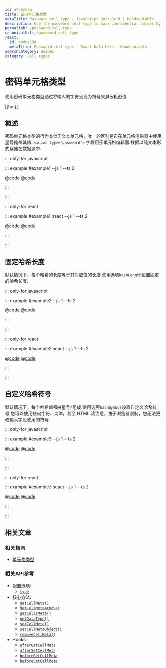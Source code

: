 ```yaml
---
id: a7a5mkrw
title: 密码单元格类型
metaTitle: Password cell type - JavaScript Data Grid | Handsontable
description: Use the password cell type to mask confidential values by rendering entered characters as symbols.
permalink: /password-cell-type
canonicalUrl: /password-cell-type
react:
  id: gydne13d
  metaTitle: Password cell type - React Data Grid | Handsontable
searchCategory: Guides
category: Cell types
---
```


# 密码单元格类型

使用密码单元格类型通过将输入的字符呈现为符号来屏蔽机密值.

[[toc]]

## 概述

密码单元格类型的行为类似于文本单元格，唯一的区别是它在单元格渲染器中使用星号掩盖其值. `<input type="password">` 字段用于单元格编辑器.数据以纯文本形式存储在数据源中.

::: only-for javascript

::: example #example1 --js 1 --ts 2

@[code](@/content/guides/cell-types/password-cell-type/javascript/example1.js)
@[code](@/content/guides/cell-types/password-cell-type/javascript/example1.ts)

:::

:::

::: only-for react

::: example #example1 :react --js 1 --ts 2

@[code](@/content/guides/cell-types/password-cell-type/react/example1.jsx)
@[code](@/content/guides/cell-types/password-cell-type/react/example1.tsx)

:::

:::

## 固定哈希长度

默认情况下，每个哈希的长度等于其对应值的长度.使用选项`hashLength`设置固定的哈希长度.

::: only-for javascript

::: example #example2 --js 1 --ts 2

@[code](@/content/guides/cell-types/password-cell-type/javascript/example2.js)
@[code](@/content/guides/cell-types/password-cell-type/javascript/example2.ts)

:::

:::

::: only-for react

::: example #example2 :react --js 1 --ts 2

@[code](@/content/guides/cell-types/password-cell-type/react/example2.jsx)
@[code](@/content/guides/cell-types/password-cell-type/react/example2.tsx)

:::

:::

## 自定义哈希符号

默认情况下，每个哈希值都由星号`*`组成.使用选项`hashSymbol`设置自定义哈希符号.您可以使用任何字符、实体，甚至 HTML.请注意，由于浏览器限制，您无法更改输入字段使用的符号.

::: only-for javascript

::: example #example3 --js 1 --ts 2

@[code](@/content/guides/cell-types/password-cell-type/javascript/example3.js)
@[code](@/content/guides/cell-types/password-cell-type/javascript/example3.ts)

:::

:::

::: only-for react

::: example #example3 :react --js 1 --ts 2

@[code](@/content/guides/cell-types/password-cell-type/react/example3.jsx)
@[code](@/content/guides/cell-types/password-cell-type/react/example3.tsx)

:::

:::

## 相关文章

### 相关指南

- [单元格类型](@/guides/cell-types/cell-type/cell-type.md)

### 相关API参考

- 配置选项:
  - [`type`](@/api/options.md#type)
- 核心方法:
  - [`getCellMeta()`](@/api/core.md#getcellmeta)
  - [`getCellMetaAtRow()`](@/api/core.md#getcellmetaatrow)
  - [`getCellsMeta()`](@/api/core.md#getcellsmeta)
  - [`getDataType()`](@/api/core.md#getdatatype)
  - [`setCellMeta()`](@/api/core.md#setcellmeta)
  - [`setCellMetaObject()`](@/api/core.md#setcellmetaobject)
  - [`removeCellMeta()`](@/api/core.md#removecellmeta)
- Hooks:
  - [`afterGetCellMeta`](@/api/hooks.md#aftergetcellmeta)
  - [`afterSetCellMeta`](@/api/hooks.md#aftersetcellmeta)
  - [`beforeGetCellMeta`](@/api/hooks.md#beforegetcellmeta)
  - [`beforeSetCellMeta`](@/api/hooks.md#beforesetcellmeta)
